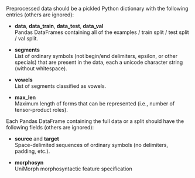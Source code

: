 Preprocessed data should be a pickled Python dictionary with the following entries (others are ignored):

- **data**, **data_train**, **data_test**, **data_val**  
  Pandas DataFrames containing all of the examples / train split / test split / val split.

- **segments**  
  List of ordinary symbols (not begin/end delimiters, epsilon, or other specials) that are present in the data, each a unicode character string (without whitespace).

- **vowels**  
  List of segments classified as vowels.

- **max_len**  
  Maximum length of forms that can be represented (i.e., number of tensor-product roles).

Each Pandas DataFrame containing the full data or a split should have the following fields (others are ignored):

- **source** and **target**  
  Space-delimited sequences of ordinary symbols (no delimiters, padding, etc.).

- **morphosyn**  
  UniMorph morphosyntactic feature specification
